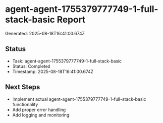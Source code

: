 # agent-agent-1755379777749-1-full-stack-basic Report

Generated: 2025-08-18T16:41:00.674Z

## Status
- Task: agent-agent-1755379777749-1-full-stack-basic
- Status: Completed
- Timestamp: 2025-08-18T16:41:00.674Z

## Next Steps
- Implement actual agent-agent-1755379777749-1-full-stack-basic functionality
- Add proper error handling
- Add logging and monitoring
